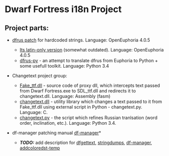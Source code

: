 # Dwarf Fortress i18n Project

## Project parts:

* [dfrus patch](https://bitbucket.org/insolor/dfrus/) for hardcoded strings. Language: OpenEuphoria 4.0.5
    * [Its latin-only version](https://bitbucket.org/dfint/df-i18n) (somewhat outdated). Language: OpenEuphoria 4.0.5
    * [dfrus-py](https://bitbucket.org/dfint/dfrus-py) - an attempt to translate dfrus from Euphoria to Python + some usefull toolkit. Language: Python 3.4
* Changetext project group:
    * [Fake_ttf.dll](https://bitbucket.org/dfint/fake_ttf.dll) - source code of proxy dll, which intercepts text passed from Dwarf Fortress.exe to SDL_ttf.dll and redirects it to changetext.dll. Language: Assembly (fasm)
    * [changetext.dll](https://bitbucket.org/dfint/changetextpy) - utility library which changes a text passed to it from Fake_ttf.dll using external script in Python - changetext.py. Language: C.
    * [changetext.py](https://bitbucket.org/dfint/changetextpy_script) - the script which refines Russian tranlsation (word order, inclination, etc.). Language: Python 3.4.

    
    
* df-manager patching manual
[df-manager](https://bitbucket.org/dfint/df-manager)*
    
    
    
    
    * ***TODO:*** add description for [dfgettext](https://bitbucket.org/dfint/df-gettext-toolkit), [stringdumps](https://bitbucket.org/dfint/stringdumps), [df-manager](https://bitbucket.org/dfint/df-manager), [addcoloredst-temp](https://bitbucket.org/dfint/addcoloredst-temp)
